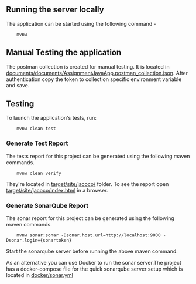 
## Running the server locally
The application can be started using the following command -

``````````
	mvnw
``````````

## Manual Testing the application

The postman collection is created for manual testing. It is located in [documents/documents/AssignmentJavaApp.postman_collection.json](documents/AssignmentJavaApp.postman_collection.json).
After authentication copy the token to collection specific environment variable and save.


## Testing

To launch the application's tests, run:

````````
	mvnw clean test
````````

### Generate Test Report

The tests report for this project can be generated using the following maven commands.

``````
	mvnw clean verify
``````
They're located in [target/site/jacoco/](target/site/jacoco) folder. To see the report open [target/site/jacoco/index.html](target/site/jacoco/index.html) in a browser.


### Generate SonarQube Report

The sonar report for this project can be generated using the following maven commands.

```````
	mvnw sonar:sonar -Dsonar.host.url=http://localhost:9000 -Dsonar.login={sonartoken}
```````

Start the sonarqube server before running the above maven command.

As an alternative you can use Docker to run the sonar server.The project has a docker-compose file for the quick sonarqube server setup which is located in [docker/sonar.yml](docker/sonar.yml)

